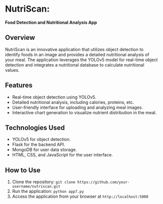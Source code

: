 # NutriScan: 
**Food Detection and Nutritional Analysis App**

## Overview

NutriScan is an innovative application that utilizes object detection to identify foods in an image and provides a detailed nutritional analysis of your meal. The application leverages the YOLOv5 model for real-time object detection and integrates a nutritional database to calculate nutritional values.

## Features

- Real-time object detection using YOLOv5.
- Detailed nutritional analysis, including calories, proteins, etc.
- User-friendly interface for uploading and analyzing meal images.
- Interactive chart generation to visualize nutrient distribution in the meal.

## Technologies Used

- YOLOv5 for object detection.
- Flask for the backend API.
- MongoDB for user data storage.
- HTML, CSS, and JavaScript for the user interface.

## How to Use

1. Clone the repository: `git clone https://github.com/your-username/nutriscan.git`
3. Run the application: `python app7.py`
4. Access the application from your browser at `http://localhost:5000`


